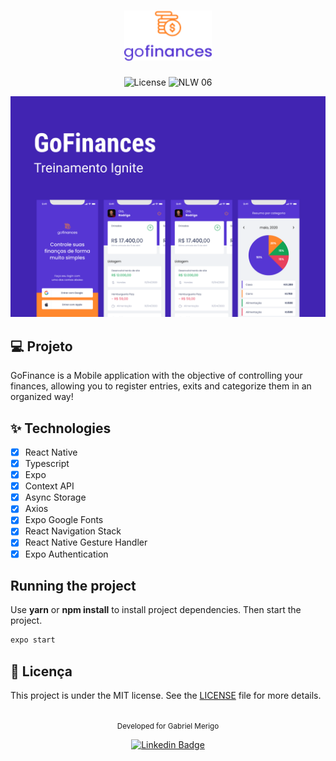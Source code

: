<h1 align="center">
  <img alt="GoFinances" height="80" title="GoFinances" src="./logo.png" />
</h1>

<p align="center">
  <img alt="License" src="https://img.shields.io/static/v1?label=license&message=MIT&color=5636D3&labelColor=0A1033">

 <img src="https://img.shields.io/static/v1?label=Ignite&message=ReactNative&color=5636D3&labelColor=0A1033" alt="NLW 06" />
</p>


![cover](./banner.png)


## 💻 Projeto
GoFinance is a Mobile application with the objective of controlling your finances, allowing you to register entries, exits and categorize them in an organized way!

## ✨ Technologies

-   [X] React Native
-   [X] Typescript
-   [X] Expo
-   [X] Context API
-   [X] Async Storage
-   [X] Axios
-   [X] Expo Google Fonts
-   [X] React Navigation Stack
-   [X] React Native Gesture Handler
-   [X] Expo Authentication

## Running the project

Use **yarn** or **npm install** to install project dependencies.
Then start the project.

```cl
expo start
```

## 📄 Licença

This project is under the MIT license. See the [LICENSE](LICENSE.md) file for more details.

<br />

<div align="center">
  <small>Developed for Gabriel Merigo</small>

  [![Linkedin Badge](https://img.shields.io/badge/-Thiago%20Silva-6633cc?style=flat-square&logo=Linkedin&logoColor=white&link=https://www.linkedin.com/in/rodrigo-gon%C3%A7alves-santana/)](https://www.linkedin.com/in/thiago-furtado-silva/) 
</div>
